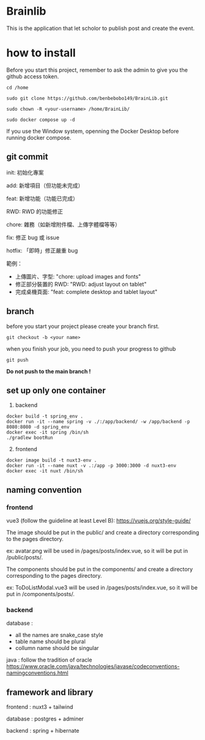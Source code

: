 # Brainlib 
This is the application that let scholor to publish post and create the event.

# how to install

Before you start this project, remember to ask the admin to give you the github access token. 

```
cd /home

sudo git clone https://github.com/benbebobo149/BrainLib.git

sudo chown -R <your-username> /home/BrainLib/ 

sudo docker compose up -d

```
If you use the Window system, openning the Docker Desktop before running docker compose.


## git commit
init: 初始化專案

add: 新增項目（但功能未完成）

feat: 新增功能（功能已完成）

RWD: RWD 的功能修正

chore: 雜務（如新增附件檔、上傳字體檔等等）

fix: 修正 bug 或 issue

hotfix: 「即時」修正嚴重 bug

範例：

- 上傳圖片、字型: "chore: upload images and fonts"
- 修正部分裝置的 RWD: "RWD: adjust layout on tablet"
- 完成桌機頁面: "feat: complete desktop and tablet layout"

## branch

before you start your project please create your branch first.

```
git checkout -b <your name>
```

when you finish your job, you need to push your progress to github 

```
git push
```

**Do not push to the main branch !**

## set up only one container

1. backend
```
docker build -t spring_env .
docker run -it --name spring -v ./:/app/backend/ -w /app/backend -p 8080:8080 -d spring_env
docker exec -it spring /bin/sh
./gradlew bootRun
```

2. frontend
```
docker image build -t nuxt3-env .
docker run -it --name nuxt -v .:/app -p 3000:3000 -d nuxt3-env
docker exec -it nuxt /bin/sh
```

## naming convention

### frontend 

vue3 (follow the guideline at least Level B): https://vuejs.org/style-guide/

The image should be put in the public/ and create a directory corresponding to the pages directory.

ex: avatar.png will be used in /pages/posts/index.vue, so it will be put in /public/posts/.

The components should be put in the components/ and create a directory corresponding to the pages directory.

ex: ToDoListModal.vue3 will be used in /pages/posts/index.vue, so it will be put in /components/posts/.

### backend 

database : 
- all the names are snake_case style 
- table name should be plural
- collumn name should be singular

java : follow the tradition of oracle https://www.oracle.com/java/technologies/javase/codeconventions-namingconventions.html

## framework and library 
frontend : nuxt3 + tailwind

database : postgres + adminer

backend : spring + hibernate 